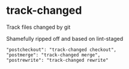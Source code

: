 # track-changed
Track files changed by git

Shamefully ripped off and based on lint-staged

```
"postcheckout": "track-changed checkout",
"postmerge": "track-changed merge",
"postrewrite": "track-changed rewrite"
```
